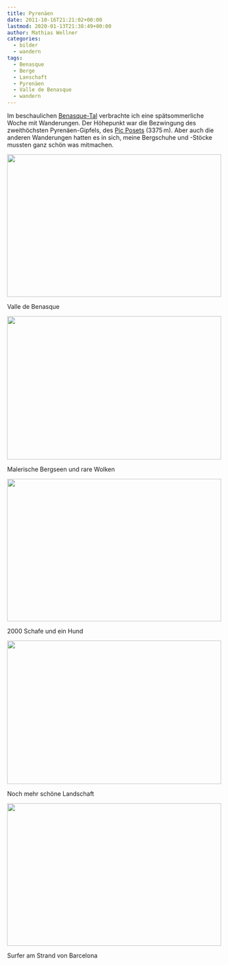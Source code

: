 ```yaml
---
title: Pyrenäen
date: 2011-10-16T21:21:02+00:00
lastmod: 2020-01-13T21:38:49+00:00
author: Mathias Wellner
categories:
  - bilder
  - wandern
tags:
  - Benasque
  - Berge
  - Lanschaft
  - Pyrenäen
  - Valle de Benasque
  - wandern
---
```

Im beschaulichen [Benasque-Tal](http://www.benasque.com/) verbrachte ich eine spätsommerliche Woche mit Wanderungen. Der Höhepunkt war die Bezwingung des zweithöchsten Pyrenäen-Gipfels, des [Pic Posets](http://de.wikipedia.org/wiki/Pic_Posets) (3375&thinsp;m). Aber auch die anderen Wanderungen hatten es in sich, meine Bergschuhe und -Stöcke mussten ganz schön was mitmachen. 

<div style="width: 510px" class="wp-caption aligncenter">
  <img src="https://lh6.googleusercontent.com/-4gnx4YvffsY/TqMW1pY0rHI/AAAAAAAAAPs/pSX92Dpd578/s800/MW_20111012_1639.jpg" height="333" width="500" />
  
  <p class="wp-caption-text">
    Valle de Benasque<br />
  </p>
</div>

<div style="width: 510px" class="wp-caption aligncenter">
  <img src="https://lh3.googleusercontent.com/-x3u6yU5KXkU/TqMWxQ3WwFI/AAAAAAAAANc/rLMqhVXpFw4/s800/MW_20111009_1551.jpg" height="335" width="500" />
  
  <p class="wp-caption-text">
    Malerische Bergseen und rare Wolken<br />
  </p>
</div>

<div style="width: 510px" class="wp-caption aligncenter">
  <img src="https://lh4.googleusercontent.com/-tfR_Y4L4yfY/TqMW0fonPRI/AAAAAAAAAOc/R60UyIBFqEQ/s800/MW_20111012_1594.jpg" height="333" width="500" />
  
  <p class="wp-caption-text">
    2000 Schafe und ein Hund<br />
  </p>
</div>

<div style="width: 510px" class="wp-caption aligncenter">
  <img src="https://lh6.googleusercontent.com/-pYES7_bf9fI/TqMW2DQCISI/AAAAAAAAAPM/J2LFZixmXLU/s800/MW_20111014_1659.jpg" height="335" width="500" />
  
  <p class="wp-caption-text">
    Noch mehr schöne Landschaft<br />
  </p>
</div>

<div style="width: 510px" class="wp-caption aligncenter">
  <img src="https://lh5.googleusercontent.com/-Rp6oedgdilU/TqMW3HStYJI/AAAAAAAAAQA/ny20F9_45fI/s800/MW_20111015_1687.jpg" height="333" width="500" />
  
  <p class="wp-caption-text">
    Surfer am Strand von Barcelona<br />
  </p>
</div>